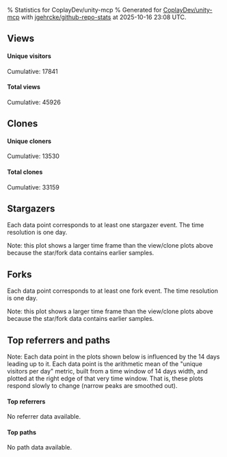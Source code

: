 % Statistics for CoplayDev/unity-mcp
% Generated for [CoplayDev/unity-mcp](https://github.com/CoplayDev/unity-mcp) with [jgehrcke/github-repo-stats](https://github.com/jgehrcke/github-repo-stats) at 2025-10-16 23:08 UTC.


## Views

#### Unique visitors
<div id="chart_views_unique" class="full-width-chart"></div>

Cumulative: 17841

#### Total views
<div id="chart_views_total" class="full-width-chart"></div>

Cumulative: 45926

<div class="pagebreak-for-print"> </div>

## Clones

#### Unique cloners
<div id="chart_clones_unique" class="full-width-chart"></div>

Cumulative: 13530

#### Total clones
<div id="chart_clones_total" class="full-width-chart"></div>

Cumulative: 33159



<div class="pagebreak-for-print"> </div>



## Stargazers

Each data point corresponds to at least one stargazer event.
The time resolution is one day.

<div id="chart_stargazers" class="full-width-chart"></div>


Note: this plot shows a larger time frame than the view/clone plots above because the star/fork data contains earlier samples.



## Forks

Each data point corresponds to at least one fork event.
The time resolution is one day.

<div id="chart_forks" class="full-width-chart"></div>


Note: this plot shows a larger time frame than the view/clone plots above because the star/fork data contains earlier samples.



<div class="pagebreak-for-print"> </div>



## Top referrers and paths


Note: Each data point in the plots shown below is influenced by the 14 days
leading up to it. Each data point is the arithmetic mean of the "unique
visitors per day" metric, built from a time window of 14 days width, and
plotted at the right edge of that very time window. That is, these plots
respond slowly to change (narrow peaks are smoothed out).



#### Top referrers

No referrer data available.



#### Top paths

No path data available.

<script type="text/javascript">
    vegaEmbed('#chart_views_unique', {"$schema": "https://vega.github.io/schema/vega-lite/v4.17.0.json", "config": {"arc": {"fill": "#1b1e23"}, "area": {"fill": "#1b1e23"}, "axisBottom": {"domainColor": "#a9b4c4", "gridColor": "#a9b4c4", "labelColor": "#1b1e23", "labelFont": "relative-mono-11-pitch-pro, Menlo, monospace", "tickColor": "#a9b4c4", "titleColor": "#1b1e23", "titleFont": "relative-mono-11-pitch-pro, Menlo, monospace"}, "axisLeft": {"domainColor": "#a9b4c4", "gridColor": "#a9b4c4", "labelColor": "#1b1e23", "labelFont": "relative-mono-11-pitch-pro, Menlo, monospace", "tickColor": "#a9b4c4", "titleColor": "#1b1e23", "titleFont": "relative-mono-11-pitch-pro, Menlo, monospace"}, "axisX": {"grid": false}, "axisY": {"grid": false, "labelBound": true}, "background": "#FFFFFF", "group": {"fill": "#FFFFFF"}, "header": {"fontWeight": 400, "labelFont": "relative-mono-11-pitch-pro, Menlo, monospace", "titleFont": "relative-mono-11-pitch-pro, Menlo, monospace"}, "legend": {"labelFont": "relative-mono-11-pitch-pro, Menlo, monospace", "symbolSize": 200, "symbolType": "circle", "titleFont": "relative-mono-11-pitch-pro, Menlo, monospace"}, "line": {"color": "#1b1e23", "stroke": "#1b1e23"}, "path": {"stroke": "#1b1e23"}, "point": {"color": "#1b1e23", "cursor": "pointer", "filled": true, "size": 20}, "range": {"category": ["#85a2f7", "#ea9755", "#7eb36a", "#f07071", "#bc85d9", "#e587b6", "#a9b4c4", "#d4c05e", "#64b9c4"]}, "style": {"bar": {"fill": "#1b1e23"}, "text": {"font": "relative-mono-11-pitch-pro, Menlo, monospace", "fontWeight": 400}}, "symbol": {"shape": "circle"}, "title": {"anchor": "start", "font": "relative-mono-11-pitch-pro, Menlo, monospace", "fontWeight": 400}, "trail": {"color": "#1b1e23", "stroke": "#1b1e23"}, "view": {"stroke": null}}, "data": {"name": "data-90aff66daab18a2bba7edab4f8360189"}, "datasets": {"data-90aff66daab18a2bba7edab4f8360189": [{"time": "2025-08-31T00:00:00+00:00", "views_total": 111, "views_unique": 51}, {"time": "2025-09-01T00:00:00+00:00", "views_total": 978, "views_unique": 398}, {"time": "2025-09-02T00:00:00+00:00", "views_total": 995, "views_unique": 398}, {"time": "2025-09-03T00:00:00+00:00", "views_total": 1326, "views_unique": 395}, {"time": "2025-09-04T00:00:00+00:00", "views_total": 1059, "views_unique": 377}, {"time": "2025-09-05T00:00:00+00:00", "views_total": 970, "views_unique": 388}, {"time": "2025-09-06T00:00:00+00:00", "views_total": 726, "views_unique": 280}, {"time": "2025-09-07T00:00:00+00:00", "views_total": 748, "views_unique": 268}, {"time": "2025-09-08T00:00:00+00:00", "views_total": 1099, "views_unique": 388}, {"time": "2025-09-09T00:00:00+00:00", "views_total": 1092, "views_unique": 367}, {"time": "2025-09-10T00:00:00+00:00", "views_total": 1028, "views_unique": 377}, {"time": "2025-09-11T00:00:00+00:00", "views_total": 961, "views_unique": 358}, {"time": "2025-09-12T00:00:00+00:00", "views_total": 888, "views_unique": 415}, {"time": "2025-09-13T00:00:00+00:00", "views_total": 679, "views_unique": 267}, {"time": "2025-09-14T00:00:00+00:00", "views_total": 693, "views_unique": 279}, {"time": "2025-09-15T00:00:00+00:00", "views_total": 904, "views_unique": 401}, {"time": "2025-09-16T00:00:00+00:00", "views_total": 1026, "views_unique": 410}, {"time": "2025-09-17T00:00:00+00:00", "views_total": 875, "views_unique": 351}, {"time": "2025-09-18T00:00:00+00:00", "views_total": 845, "views_unique": 386}, {"time": "2025-09-19T00:00:00+00:00", "views_total": 817, "views_unique": 374}, {"time": "2025-09-20T00:00:00+00:00", "views_total": 606, "views_unique": 255}, {"time": "2025-09-21T00:00:00+00:00", "views_total": 620, "views_unique": 238}, {"time": "2025-09-22T00:00:00+00:00", "views_total": 1118, "views_unique": 408}, {"time": "2025-09-23T00:00:00+00:00", "views_total": 1161, "views_unique": 460}, {"time": "2025-09-24T00:00:00+00:00", "views_total": 979, "views_unique": 392}, {"time": "2025-09-25T00:00:00+00:00", "views_total": 1099, "views_unique": 398}, {"time": "2025-09-26T00:00:00+00:00", "views_total": 1168, "views_unique": 400}, {"time": "2025-09-27T00:00:00+00:00", "views_total": 859, "views_unique": 318}, {"time": "2025-09-28T00:00:00+00:00", "views_total": 1090, "views_unique": 391}, {"time": "2025-09-29T00:00:00+00:00", "views_total": 1047, "views_unique": 422}, {"time": "2025-09-30T00:00:00+00:00", "views_total": 1280, "views_unique": 465}, {"time": "2025-10-01T00:00:00+00:00", "views_total": 1121, "views_unique": 392}, {"time": "2025-10-02T00:00:00+00:00", "views_total": 1107, "views_unique": 401}, {"time": "2025-10-03T00:00:00+00:00", "views_total": 1027, "views_unique": 416}, {"time": "2025-10-04T00:00:00+00:00", "views_total": 943, "views_unique": 352}, {"time": "2025-10-05T00:00:00+00:00", "views_total": 699, "views_unique": 319}, {"time": "2025-10-06T00:00:00+00:00", "views_total": 1019, "views_unique": 425}, {"time": "2025-10-07T00:00:00+00:00", "views_total": 913, "views_unique": 406}, {"time": "2025-10-08T00:00:00+00:00", "views_total": 905, "views_unique": 375}, {"time": "2025-10-09T00:00:00+00:00", "views_total": 1100, "views_unique": 481}, {"time": "2025-10-10T00:00:00+00:00", "views_total": 1181, "views_unique": 452}, {"time": "2025-10-11T00:00:00+00:00", "views_total": 950, "views_unique": 318}, {"time": "2025-10-12T00:00:00+00:00", "views_total": 863, "views_unique": 317}, {"time": "2025-10-13T00:00:00+00:00", "views_total": 1223, "views_unique": 486}, {"time": "2025-10-14T00:00:00+00:00", "views_total": 1336, "views_unique": 541}, {"time": "2025-10-15T00:00:00+00:00", "views_total": 1504, "views_unique": 579}, {"time": "2025-10-16T00:00:00+00:00", "views_total": 1188, "views_unique": 506}]}, "encoding": {"tooltip": [{"field": "views_unique", "format": ".1f", "title": "views (u)", "type": "quantitative"}, {"field": "time", "format": "%B %e, %Y", "title": "date", "type": "temporal"}], "x": {"axis": {"labelAngle": 25}, "field": "time", "scale": {"domain": ["2025-08-31", "2025-10-16"]}, "timeUnit": "yearmonthdate", "title": "date", "type": "temporal"}, "y": {"axis": {"values": [1, 10, 50, 100, 500, 1000, 5000, 10000]}, "field": "views_unique", "scale": {"domain": [0, 636.9000000000001], "type": "symlog", "zero": true}, "title": "unique views per day", "type": "quantitative"}}, "height": 200, "mark": {"point": true, "type": "line"}, "padding": 10, "width": "container"}, {"actions": false, "renderer": "svg"}).catch(console.error);
vegaEmbed('#chart_views_total', {"$schema": "https://vega.github.io/schema/vega-lite/v4.17.0.json", "config": {"arc": {"fill": "#1b1e23"}, "area": {"fill": "#1b1e23"}, "axisBottom": {"domainColor": "#a9b4c4", "gridColor": "#a9b4c4", "labelColor": "#1b1e23", "labelFont": "relative-mono-11-pitch-pro, Menlo, monospace", "tickColor": "#a9b4c4", "titleColor": "#1b1e23", "titleFont": "relative-mono-11-pitch-pro, Menlo, monospace"}, "axisLeft": {"domainColor": "#a9b4c4", "gridColor": "#a9b4c4", "labelColor": "#1b1e23", "labelFont": "relative-mono-11-pitch-pro, Menlo, monospace", "tickColor": "#a9b4c4", "titleColor": "#1b1e23", "titleFont": "relative-mono-11-pitch-pro, Menlo, monospace"}, "axisX": {"grid": false}, "axisY": {"grid": false, "labelBound": true}, "background": "#FFFFFF", "group": {"fill": "#FFFFFF"}, "header": {"fontWeight": 400, "labelFont": "relative-mono-11-pitch-pro, Menlo, monospace", "titleFont": "relative-mono-11-pitch-pro, Menlo, monospace"}, "legend": {"labelFont": "relative-mono-11-pitch-pro, Menlo, monospace", "symbolSize": 200, "symbolType": "circle", "titleFont": "relative-mono-11-pitch-pro, Menlo, monospace"}, "line": {"color": "#1b1e23", "stroke": "#1b1e23"}, "path": {"stroke": "#1b1e23"}, "point": {"color": "#1b1e23", "cursor": "pointer", "filled": true, "size": 20}, "range": {"category": ["#85a2f7", "#ea9755", "#7eb36a", "#f07071", "#bc85d9", "#e587b6", "#a9b4c4", "#d4c05e", "#64b9c4"]}, "style": {"bar": {"fill": "#1b1e23"}, "text": {"font": "relative-mono-11-pitch-pro, Menlo, monospace", "fontWeight": 400}}, "symbol": {"shape": "circle"}, "title": {"anchor": "start", "font": "relative-mono-11-pitch-pro, Menlo, monospace", "fontWeight": 400}, "trail": {"color": "#1b1e23", "stroke": "#1b1e23"}, "view": {"stroke": null}}, "data": {"name": "data-90aff66daab18a2bba7edab4f8360189"}, "datasets": {"data-90aff66daab18a2bba7edab4f8360189": [{"time": "2025-08-31T00:00:00+00:00", "views_total": 111, "views_unique": 51}, {"time": "2025-09-01T00:00:00+00:00", "views_total": 978, "views_unique": 398}, {"time": "2025-09-02T00:00:00+00:00", "views_total": 995, "views_unique": 398}, {"time": "2025-09-03T00:00:00+00:00", "views_total": 1326, "views_unique": 395}, {"time": "2025-09-04T00:00:00+00:00", "views_total": 1059, "views_unique": 377}, {"time": "2025-09-05T00:00:00+00:00", "views_total": 970, "views_unique": 388}, {"time": "2025-09-06T00:00:00+00:00", "views_total": 726, "views_unique": 280}, {"time": "2025-09-07T00:00:00+00:00", "views_total": 748, "views_unique": 268}, {"time": "2025-09-08T00:00:00+00:00", "views_total": 1099, "views_unique": 388}, {"time": "2025-09-09T00:00:00+00:00", "views_total": 1092, "views_unique": 367}, {"time": "2025-09-10T00:00:00+00:00", "views_total": 1028, "views_unique": 377}, {"time": "2025-09-11T00:00:00+00:00", "views_total": 961, "views_unique": 358}, {"time": "2025-09-12T00:00:00+00:00", "views_total": 888, "views_unique": 415}, {"time": "2025-09-13T00:00:00+00:00", "views_total": 679, "views_unique": 267}, {"time": "2025-09-14T00:00:00+00:00", "views_total": 693, "views_unique": 279}, {"time": "2025-09-15T00:00:00+00:00", "views_total": 904, "views_unique": 401}, {"time": "2025-09-16T00:00:00+00:00", "views_total": 1026, "views_unique": 410}, {"time": "2025-09-17T00:00:00+00:00", "views_total": 875, "views_unique": 351}, {"time": "2025-09-18T00:00:00+00:00", "views_total": 845, "views_unique": 386}, {"time": "2025-09-19T00:00:00+00:00", "views_total": 817, "views_unique": 374}, {"time": "2025-09-20T00:00:00+00:00", "views_total": 606, "views_unique": 255}, {"time": "2025-09-21T00:00:00+00:00", "views_total": 620, "views_unique": 238}, {"time": "2025-09-22T00:00:00+00:00", "views_total": 1118, "views_unique": 408}, {"time": "2025-09-23T00:00:00+00:00", "views_total": 1161, "views_unique": 460}, {"time": "2025-09-24T00:00:00+00:00", "views_total": 979, "views_unique": 392}, {"time": "2025-09-25T00:00:00+00:00", "views_total": 1099, "views_unique": 398}, {"time": "2025-09-26T00:00:00+00:00", "views_total": 1168, "views_unique": 400}, {"time": "2025-09-27T00:00:00+00:00", "views_total": 859, "views_unique": 318}, {"time": "2025-09-28T00:00:00+00:00", "views_total": 1090, "views_unique": 391}, {"time": "2025-09-29T00:00:00+00:00", "views_total": 1047, "views_unique": 422}, {"time": "2025-09-30T00:00:00+00:00", "views_total": 1280, "views_unique": 465}, {"time": "2025-10-01T00:00:00+00:00", "views_total": 1121, "views_unique": 392}, {"time": "2025-10-02T00:00:00+00:00", "views_total": 1107, "views_unique": 401}, {"time": "2025-10-03T00:00:00+00:00", "views_total": 1027, "views_unique": 416}, {"time": "2025-10-04T00:00:00+00:00", "views_total": 943, "views_unique": 352}, {"time": "2025-10-05T00:00:00+00:00", "views_total": 699, "views_unique": 319}, {"time": "2025-10-06T00:00:00+00:00", "views_total": 1019, "views_unique": 425}, {"time": "2025-10-07T00:00:00+00:00", "views_total": 913, "views_unique": 406}, {"time": "2025-10-08T00:00:00+00:00", "views_total": 905, "views_unique": 375}, {"time": "2025-10-09T00:00:00+00:00", "views_total": 1100, "views_unique": 481}, {"time": "2025-10-10T00:00:00+00:00", "views_total": 1181, "views_unique": 452}, {"time": "2025-10-11T00:00:00+00:00", "views_total": 950, "views_unique": 318}, {"time": "2025-10-12T00:00:00+00:00", "views_total": 863, "views_unique": 317}, {"time": "2025-10-13T00:00:00+00:00", "views_total": 1223, "views_unique": 486}, {"time": "2025-10-14T00:00:00+00:00", "views_total": 1336, "views_unique": 541}, {"time": "2025-10-15T00:00:00+00:00", "views_total": 1504, "views_unique": 579}, {"time": "2025-10-16T00:00:00+00:00", "views_total": 1188, "views_unique": 506}]}, "encoding": {"tooltip": [{"field": "views_total", "format": ".1f", "title": "views (t)", "type": "quantitative"}, {"field": "time", "format": "%B %e, %Y", "title": "date", "type": "temporal"}], "x": {"axis": {"labelAngle": 25}, "field": "time", "scale": {"domain": ["2025-08-31", "2025-10-16"]}, "timeUnit": "yearmonthdate", "title": "date", "type": "temporal"}, "y": {"axis": {"values": [1, 10, 50, 100, 500, 1000, 5000, 10000]}, "field": "views_total", "scale": {"domain": [0, 1654.4], "type": "symlog", "zero": true}, "title": "total views per day", "type": "quantitative"}}, "height": 200, "mark": {"point": true, "type": "line"}, "padding": 10, "width": "container"}, {"actions": false, "renderer": "svg"}).catch(console.error);
vegaEmbed('#chart_clones_unique', {"$schema": "https://vega.github.io/schema/vega-lite/v4.17.0.json", "config": {"arc": {"fill": "#1b1e23"}, "area": {"fill": "#1b1e23"}, "axisBottom": {"domainColor": "#a9b4c4", "gridColor": "#a9b4c4", "labelColor": "#1b1e23", "labelFont": "relative-mono-11-pitch-pro, Menlo, monospace", "tickColor": "#a9b4c4", "titleColor": "#1b1e23", "titleFont": "relative-mono-11-pitch-pro, Menlo, monospace"}, "axisLeft": {"domainColor": "#a9b4c4", "gridColor": "#a9b4c4", "labelColor": "#1b1e23", "labelFont": "relative-mono-11-pitch-pro, Menlo, monospace", "tickColor": "#a9b4c4", "titleColor": "#1b1e23", "titleFont": "relative-mono-11-pitch-pro, Menlo, monospace"}, "axisX": {"grid": false}, "axisY": {"grid": false, "labelBound": true}, "background": "#FFFFFF", "group": {"fill": "#FFFFFF"}, "header": {"fontWeight": 400, "labelFont": "relative-mono-11-pitch-pro, Menlo, monospace", "titleFont": "relative-mono-11-pitch-pro, Menlo, monospace"}, "legend": {"labelFont": "relative-mono-11-pitch-pro, Menlo, monospace", "symbolSize": 200, "symbolType": "circle", "titleFont": "relative-mono-11-pitch-pro, Menlo, monospace"}, "line": {"color": "#1b1e23", "stroke": "#1b1e23"}, "path": {"stroke": "#1b1e23"}, "point": {"color": "#1b1e23", "cursor": "pointer", "filled": true, "size": 20}, "range": {"category": ["#85a2f7", "#ea9755", "#7eb36a", "#f07071", "#bc85d9", "#e587b6", "#a9b4c4", "#d4c05e", "#64b9c4"]}, "style": {"bar": {"fill": "#1b1e23"}, "text": {"font": "relative-mono-11-pitch-pro, Menlo, monospace", "fontWeight": 400}}, "symbol": {"shape": "circle"}, "title": {"anchor": "start", "font": "relative-mono-11-pitch-pro, Menlo, monospace", "fontWeight": 400}, "trail": {"color": "#1b1e23", "stroke": "#1b1e23"}, "view": {"stroke": null}}, "data": {"name": "data-c9df60659af2028b0f7bec3223bda2f1"}, "datasets": {"data-c9df60659af2028b0f7bec3223bda2f1": [{"clones_total": 80, "clones_unique": 38, "time": "2025-08-31T00:00:00+00:00"}, {"clones_total": 706, "clones_unique": 287, "time": "2025-09-01T00:00:00+00:00"}, {"clones_total": 861, "clones_unique": 317, "time": "2025-09-02T00:00:00+00:00"}, {"clones_total": 794, "clones_unique": 320, "time": "2025-09-03T00:00:00+00:00"}, {"clones_total": 759, "clones_unique": 290, "time": "2025-09-04T00:00:00+00:00"}, {"clones_total": 770, "clones_unique": 304, "time": "2025-09-05T00:00:00+00:00"}, {"clones_total": 396, "clones_unique": 198, "time": "2025-09-06T00:00:00+00:00"}, {"clones_total": 425, "clones_unique": 203, "time": "2025-09-07T00:00:00+00:00"}, {"clones_total": 765, "clones_unique": 306, "time": "2025-09-08T00:00:00+00:00"}, {"clones_total": 906, "clones_unique": 292, "time": "2025-09-09T00:00:00+00:00"}, {"clones_total": 810, "clones_unique": 303, "time": "2025-09-10T00:00:00+00:00"}, {"clones_total": 669, "clones_unique": 323, "time": "2025-09-11T00:00:00+00:00"}, {"clones_total": 735, "clones_unique": 323, "time": "2025-09-12T00:00:00+00:00"}, {"clones_total": 363, "clones_unique": 162, "time": "2025-09-13T00:00:00+00:00"}, {"clones_total": 451, "clones_unique": 238, "time": "2025-09-14T00:00:00+00:00"}, {"clones_total": 576, "clones_unique": 287, "time": "2025-09-15T00:00:00+00:00"}, {"clones_total": 700, "clones_unique": 306, "time": "2025-09-16T00:00:00+00:00"}, {"clones_total": 708, "clones_unique": 284, "time": "2025-09-17T00:00:00+00:00"}, {"clones_total": 626, "clones_unique": 271, "time": "2025-09-18T00:00:00+00:00"}, {"clones_total": 601, "clones_unique": 250, "time": "2025-09-19T00:00:00+00:00"}, {"clones_total": 379, "clones_unique": 182, "time": "2025-09-20T00:00:00+00:00"}, {"clones_total": 518, "clones_unique": 189, "time": "2025-09-21T00:00:00+00:00"}, {"clones_total": 706, "clones_unique": 325, "time": "2025-09-22T00:00:00+00:00"}, {"clones_total": 812, "clones_unique": 336, "time": "2025-09-23T00:00:00+00:00"}, {"clones_total": 719, "clones_unique": 316, "time": "2025-09-24T00:00:00+00:00"}, {"clones_total": 718, "clones_unique": 260, "time": "2025-09-25T00:00:00+00:00"}, {"clones_total": 844, "clones_unique": 284, "time": "2025-09-26T00:00:00+00:00"}, {"clones_total": 738, "clones_unique": 247, "time": "2025-09-27T00:00:00+00:00"}, {"clones_total": 502, "clones_unique": 250, "time": "2025-09-28T00:00:00+00:00"}, {"clones_total": 697, "clones_unique": 306, "time": "2025-09-29T00:00:00+00:00"}, {"clones_total": 910, "clones_unique": 367, "time": "2025-09-30T00:00:00+00:00"}, {"clones_total": 669, "clones_unique": 305, "time": "2025-10-01T00:00:00+00:00"}, {"clones_total": 733, "clones_unique": 278, "time": "2025-10-02T00:00:00+00:00"}, {"clones_total": 968, "clones_unique": 290, "time": "2025-10-03T00:00:00+00:00"}, {"clones_total": 628, "clones_unique": 264, "time": "2025-10-04T00:00:00+00:00"}, {"clones_total": 470, "clones_unique": 245, "time": "2025-10-05T00:00:00+00:00"}, {"clones_total": 847, "clones_unique": 337, "time": "2025-10-06T00:00:00+00:00"}, {"clones_total": 830, "clones_unique": 329, "time": "2025-10-07T00:00:00+00:00"}, {"clones_total": 871, "clones_unique": 340, "time": "2025-10-08T00:00:00+00:00"}, {"clones_total": 876, "clones_unique": 331, "time": "2025-10-09T00:00:00+00:00"}, {"clones_total": 936, "clones_unique": 327, "time": "2025-10-10T00:00:00+00:00"}, {"clones_total": 746, "clones_unique": 274, "time": "2025-10-11T00:00:00+00:00"}, {"clones_total": 615, "clones_unique": 281, "time": "2025-10-12T00:00:00+00:00"}, {"clones_total": 1019, "clones_unique": 401, "time": "2025-10-13T00:00:00+00:00"}, {"clones_total": 897, "clones_unique": 403, "time": "2025-10-14T00:00:00+00:00"}, {"clones_total": 919, "clones_unique": 376, "time": "2025-10-15T00:00:00+00:00"}, {"clones_total": 891, "clones_unique": 385, "time": "2025-10-16T00:00:00+00:00"}]}, "encoding": {"tooltip": [{"field": "clones_unique", "format": ".1f", "title": "clones (u)", "type": "quantitative"}, {"field": "time", "format": "%B %e, %Y", "title": "date", "type": "temporal"}], "x": {"axis": {"labelAngle": 25}, "field": "time", "scale": {"domain": ["2025-08-31", "2025-10-16"]}, "timeUnit": "yearmonthdate", "title": "date", "type": "temporal"}, "y": {"axis": {"values": [1, 10, 50, 100, 500, 1000, 5000, 10000]}, "field": "clones_unique", "scale": {"domain": [0, 443.3], "type": "symlog", "zero": true}, "title": "unique clones per day", "type": "quantitative"}}, "height": 200, "mark": {"point": true, "type": "line"}, "padding": 10, "width": "container"}, {"actions": false, "renderer": "svg"}).catch(console.error);
vegaEmbed('#chart_clones_total', {"$schema": "https://vega.github.io/schema/vega-lite/v4.17.0.json", "config": {"arc": {"fill": "#1b1e23"}, "area": {"fill": "#1b1e23"}, "axisBottom": {"domainColor": "#a9b4c4", "gridColor": "#a9b4c4", "labelColor": "#1b1e23", "labelFont": "relative-mono-11-pitch-pro, Menlo, monospace", "tickColor": "#a9b4c4", "titleColor": "#1b1e23", "titleFont": "relative-mono-11-pitch-pro, Menlo, monospace"}, "axisLeft": {"domainColor": "#a9b4c4", "gridColor": "#a9b4c4", "labelColor": "#1b1e23", "labelFont": "relative-mono-11-pitch-pro, Menlo, monospace", "tickColor": "#a9b4c4", "titleColor": "#1b1e23", "titleFont": "relative-mono-11-pitch-pro, Menlo, monospace"}, "axisX": {"grid": false}, "axisY": {"grid": false, "labelBound": true}, "background": "#FFFFFF", "group": {"fill": "#FFFFFF"}, "header": {"fontWeight": 400, "labelFont": "relative-mono-11-pitch-pro, Menlo, monospace", "titleFont": "relative-mono-11-pitch-pro, Menlo, monospace"}, "legend": {"labelFont": "relative-mono-11-pitch-pro, Menlo, monospace", "symbolSize": 200, "symbolType": "circle", "titleFont": "relative-mono-11-pitch-pro, Menlo, monospace"}, "line": {"color": "#1b1e23", "stroke": "#1b1e23"}, "path": {"stroke": "#1b1e23"}, "point": {"color": "#1b1e23", "cursor": "pointer", "filled": true, "size": 20}, "range": {"category": ["#85a2f7", "#ea9755", "#7eb36a", "#f07071", "#bc85d9", "#e587b6", "#a9b4c4", "#d4c05e", "#64b9c4"]}, "style": {"bar": {"fill": "#1b1e23"}, "text": {"font": "relative-mono-11-pitch-pro, Menlo, monospace", "fontWeight": 400}}, "symbol": {"shape": "circle"}, "title": {"anchor": "start", "font": "relative-mono-11-pitch-pro, Menlo, monospace", "fontWeight": 400}, "trail": {"color": "#1b1e23", "stroke": "#1b1e23"}, "view": {"stroke": null}}, "data": {"name": "data-c9df60659af2028b0f7bec3223bda2f1"}, "datasets": {"data-c9df60659af2028b0f7bec3223bda2f1": [{"clones_total": 80, "clones_unique": 38, "time": "2025-08-31T00:00:00+00:00"}, {"clones_total": 706, "clones_unique": 287, "time": "2025-09-01T00:00:00+00:00"}, {"clones_total": 861, "clones_unique": 317, "time": "2025-09-02T00:00:00+00:00"}, {"clones_total": 794, "clones_unique": 320, "time": "2025-09-03T00:00:00+00:00"}, {"clones_total": 759, "clones_unique": 290, "time": "2025-09-04T00:00:00+00:00"}, {"clones_total": 770, "clones_unique": 304, "time": "2025-09-05T00:00:00+00:00"}, {"clones_total": 396, "clones_unique": 198, "time": "2025-09-06T00:00:00+00:00"}, {"clones_total": 425, "clones_unique": 203, "time": "2025-09-07T00:00:00+00:00"}, {"clones_total": 765, "clones_unique": 306, "time": "2025-09-08T00:00:00+00:00"}, {"clones_total": 906, "clones_unique": 292, "time": "2025-09-09T00:00:00+00:00"}, {"clones_total": 810, "clones_unique": 303, "time": "2025-09-10T00:00:00+00:00"}, {"clones_total": 669, "clones_unique": 323, "time": "2025-09-11T00:00:00+00:00"}, {"clones_total": 735, "clones_unique": 323, "time": "2025-09-12T00:00:00+00:00"}, {"clones_total": 363, "clones_unique": 162, "time": "2025-09-13T00:00:00+00:00"}, {"clones_total": 451, "clones_unique": 238, "time": "2025-09-14T00:00:00+00:00"}, {"clones_total": 576, "clones_unique": 287, "time": "2025-09-15T00:00:00+00:00"}, {"clones_total": 700, "clones_unique": 306, "time": "2025-09-16T00:00:00+00:00"}, {"clones_total": 708, "clones_unique": 284, "time": "2025-09-17T00:00:00+00:00"}, {"clones_total": 626, "clones_unique": 271, "time": "2025-09-18T00:00:00+00:00"}, {"clones_total": 601, "clones_unique": 250, "time": "2025-09-19T00:00:00+00:00"}, {"clones_total": 379, "clones_unique": 182, "time": "2025-09-20T00:00:00+00:00"}, {"clones_total": 518, "clones_unique": 189, "time": "2025-09-21T00:00:00+00:00"}, {"clones_total": 706, "clones_unique": 325, "time": "2025-09-22T00:00:00+00:00"}, {"clones_total": 812, "clones_unique": 336, "time": "2025-09-23T00:00:00+00:00"}, {"clones_total": 719, "clones_unique": 316, "time": "2025-09-24T00:00:00+00:00"}, {"clones_total": 718, "clones_unique": 260, "time": "2025-09-25T00:00:00+00:00"}, {"clones_total": 844, "clones_unique": 284, "time": "2025-09-26T00:00:00+00:00"}, {"clones_total": 738, "clones_unique": 247, "time": "2025-09-27T00:00:00+00:00"}, {"clones_total": 502, "clones_unique": 250, "time": "2025-09-28T00:00:00+00:00"}, {"clones_total": 697, "clones_unique": 306, "time": "2025-09-29T00:00:00+00:00"}, {"clones_total": 910, "clones_unique": 367, "time": "2025-09-30T00:00:00+00:00"}, {"clones_total": 669, "clones_unique": 305, "time": "2025-10-01T00:00:00+00:00"}, {"clones_total": 733, "clones_unique": 278, "time": "2025-10-02T00:00:00+00:00"}, {"clones_total": 968, "clones_unique": 290, "time": "2025-10-03T00:00:00+00:00"}, {"clones_total": 628, "clones_unique": 264, "time": "2025-10-04T00:00:00+00:00"}, {"clones_total": 470, "clones_unique": 245, "time": "2025-10-05T00:00:00+00:00"}, {"clones_total": 847, "clones_unique": 337, "time": "2025-10-06T00:00:00+00:00"}, {"clones_total": 830, "clones_unique": 329, "time": "2025-10-07T00:00:00+00:00"}, {"clones_total": 871, "clones_unique": 340, "time": "2025-10-08T00:00:00+00:00"}, {"clones_total": 876, "clones_unique": 331, "time": "2025-10-09T00:00:00+00:00"}, {"clones_total": 936, "clones_unique": 327, "time": "2025-10-10T00:00:00+00:00"}, {"clones_total": 746, "clones_unique": 274, "time": "2025-10-11T00:00:00+00:00"}, {"clones_total": 615, "clones_unique": 281, "time": "2025-10-12T00:00:00+00:00"}, {"clones_total": 1019, "clones_unique": 401, "time": "2025-10-13T00:00:00+00:00"}, {"clones_total": 897, "clones_unique": 403, "time": "2025-10-14T00:00:00+00:00"}, {"clones_total": 919, "clones_unique": 376, "time": "2025-10-15T00:00:00+00:00"}, {"clones_total": 891, "clones_unique": 385, "time": "2025-10-16T00:00:00+00:00"}]}, "encoding": {"tooltip": [{"field": "clones_total", "format": ".1f", "title": "clones (t)", "type": "quantitative"}, {"field": "time", "format": "%B %e, %Y", "title": "date", "type": "temporal"}], "x": {"axis": {"labelAngle": 25}, "field": "time", "scale": {"domain": ["2025-08-31", "2025-10-16"]}, "timeUnit": "yearmonthdate", "title": "date", "type": "temporal"}, "y": {"axis": {"values": [1, 10, 50, 100, 500, 1000, 5000, 10000]}, "field": "clones_total", "scale": {"domain": [0, 1120.9], "type": "symlog", "zero": true}, "title": "total clones per day", "type": "quantitative"}}, "height": 200, "mark": {"point": true, "type": "line"}, "padding": 10, "width": "container"}, {"actions": false, "renderer": "svg"}).catch(console.error);
vegaEmbed('#chart_stargazers', {"$schema": "https://vega.github.io/schema/vega-lite/v4.17.0.json", "config": {"arc": {"fill": "#1b1e23"}, "area": {"fill": "#1b1e23"}, "axisBottom": {"domainColor": "#a9b4c4", "gridColor": "#a9b4c4", "labelColor": "#1b1e23", "labelFont": "relative-mono-11-pitch-pro, Menlo, monospace", "tickColor": "#a9b4c4", "titleColor": "#1b1e23", "titleFont": "relative-mono-11-pitch-pro, Menlo, monospace"}, "axisLeft": {"domainColor": "#a9b4c4", "gridColor": "#a9b4c4", "labelColor": "#1b1e23", "labelFont": "relative-mono-11-pitch-pro, Menlo, monospace", "tickColor": "#a9b4c4", "titleColor": "#1b1e23", "titleFont": "relative-mono-11-pitch-pro, Menlo, monospace"}, "axisX": {"grid": false}, "axisY": {"grid": false}, "background": "#FFFFFF", "group": {"fill": "#FFFFFF"}, "header": {"fontWeight": 400, "labelFont": "relative-mono-11-pitch-pro, Menlo, monospace", "titleFont": "relative-mono-11-pitch-pro, Menlo, monospace"}, "legend": {"labelFont": "relative-mono-11-pitch-pro, Menlo, monospace", "symbolSize": 200, "symbolType": "circle", "titleFont": "relative-mono-11-pitch-pro, Menlo, monospace"}, "line": {"color": "#1b1e23", "stroke": "#1b1e23"}, "path": {"stroke": "#1b1e23"}, "point": {"color": "#1b1e23", "cursor": "pointer", "filled": true, "size": 50}, "range": {"category": ["#85a2f7", "#ea9755", "#7eb36a", "#f07071", "#bc85d9", "#e587b6", "#a9b4c4", "#d4c05e", "#64b9c4"]}, "style": {"bar": {"fill": "#1b1e23"}, "text": {"font": "relative-mono-11-pitch-pro, Menlo, monospace", "fontWeight": 400}}, "symbol": {"shape": "circle"}, "title": {"anchor": "start", "font": "relative-mono-11-pitch-pro, Menlo, monospace", "fontWeight": 400}, "trail": {"color": "#1b1e23", "stroke": "#1b1e23"}, "view": {"stroke": null}}, "data": {"name": "data-cacea5227250ab247f18d98051373979"}, "datasets": {"data-cacea5227250ab247f18d98051373979": [{"stars_cumulative": 451, "time": "2025-03-18T00:00:00+00:00"}, {"stars_cumulative": 719, "time": "2025-03-20T02:00:00+00:00"}, {"stars_cumulative": 834, "time": "2025-03-22T04:00:00+00:00"}, {"stars_cumulative": 958, "time": "2025-03-24T06:00:00+00:00"}, {"stars_cumulative": 1052, "time": "2025-03-26T08:00:00+00:00"}, {"stars_cumulative": 1100, "time": "2025-03-28T10:00:00+00:00"}, {"stars_cumulative": 1165, "time": "2025-03-30T12:00:00+00:00"}, {"stars_cumulative": 1232, "time": "2025-04-01T14:00:00+00:00"}, {"stars_cumulative": 1283, "time": "2025-04-03T16:00:00+00:00"}, {"stars_cumulative": 1345, "time": "2025-04-05T18:00:00+00:00"}, {"stars_cumulative": 1409, "time": "2025-04-07T20:00:00+00:00"}, {"stars_cumulative": 1468, "time": "2025-04-09T22:00:00+00:00"}, {"stars_cumulative": 1507, "time": "2025-04-12T00:00:00+00:00"}, {"stars_cumulative": 1549, "time": "2025-04-14T02:00:00+00:00"}, {"stars_cumulative": 1598, "time": "2025-04-16T04:00:00+00:00"}, {"stars_cumulative": 1642, "time": "2025-04-18T06:00:00+00:00"}, {"stars_cumulative": 1687, "time": "2025-04-20T08:00:00+00:00"}, {"stars_cumulative": 1729, "time": "2025-04-22T10:00:00+00:00"}, {"stars_cumulative": 1770, "time": "2025-04-24T12:00:00+00:00"}, {"stars_cumulative": 1795, "time": "2025-04-26T14:00:00+00:00"}, {"stars_cumulative": 1817, "time": "2025-04-28T16:00:00+00:00"}, {"stars_cumulative": 1832, "time": "2025-04-30T18:00:00+00:00"}, {"stars_cumulative": 1846, "time": "2025-05-02T20:00:00+00:00"}, {"stars_cumulative": 1870, "time": "2025-05-04T22:00:00+00:00"}, {"stars_cumulative": 1897, "time": "2025-05-07T00:00:00+00:00"}, {"stars_cumulative": 1908, "time": "2025-05-09T02:00:00+00:00"}, {"stars_cumulative": 1927, "time": "2025-05-11T04:00:00+00:00"}, {"stars_cumulative": 1947, "time": "2025-05-13T06:00:00+00:00"}, {"stars_cumulative": 1962, "time": "2025-05-15T08:00:00+00:00"}, {"stars_cumulative": 1977, "time": "2025-05-17T10:00:00+00:00"}, {"stars_cumulative": 1987, "time": "2025-05-19T12:00:00+00:00"}, {"stars_cumulative": 2008, "time": "2025-05-21T14:00:00+00:00"}, {"stars_cumulative": 2019, "time": "2025-05-23T16:00:00+00:00"}, {"stars_cumulative": 2038, "time": "2025-05-25T18:00:00+00:00"}, {"stars_cumulative": 2053, "time": "2025-05-27T20:00:00+00:00"}, {"stars_cumulative": 2070, "time": "2025-05-29T22:00:00+00:00"}, {"stars_cumulative": 2091, "time": "2025-06-01T00:00:00+00:00"}, {"stars_cumulative": 2111, "time": "2025-06-03T02:00:00+00:00"}, {"stars_cumulative": 2121, "time": "2025-06-05T04:00:00+00:00"}, {"stars_cumulative": 2146, "time": "2025-06-07T06:00:00+00:00"}, {"stars_cumulative": 2162, "time": "2025-06-09T08:00:00+00:00"}, {"stars_cumulative": 2184, "time": "2025-06-11T10:00:00+00:00"}, {"stars_cumulative": 2194, "time": "2025-06-13T12:00:00+00:00"}, {"stars_cumulative": 2218, "time": "2025-06-15T14:00:00+00:00"}, {"stars_cumulative": 2237, "time": "2025-06-17T16:00:00+00:00"}, {"stars_cumulative": 2253, "time": "2025-06-19T18:00:00+00:00"}, {"stars_cumulative": 2269, "time": "2025-06-21T20:00:00+00:00"}, {"stars_cumulative": 2285, "time": "2025-06-23T22:00:00+00:00"}, {"stars_cumulative": 2301, "time": "2025-06-26T00:00:00+00:00"}, {"stars_cumulative": 2316, "time": "2025-06-28T02:00:00+00:00"}, {"stars_cumulative": 2334, "time": "2025-06-30T04:00:00+00:00"}, {"stars_cumulative": 2351, "time": "2025-07-02T06:00:00+00:00"}, {"stars_cumulative": 2369, "time": "2025-07-04T08:00:00+00:00"}, {"stars_cumulative": 2386, "time": "2025-07-06T10:00:00+00:00"}, {"stars_cumulative": 2412, "time": "2025-07-08T12:00:00+00:00"}, {"stars_cumulative": 2428, "time": "2025-07-10T14:00:00+00:00"}, {"stars_cumulative": 2453, "time": "2025-07-12T16:00:00+00:00"}, {"stars_cumulative": 2477, "time": "2025-07-14T18:00:00+00:00"}, {"stars_cumulative": 2499, "time": "2025-07-16T20:00:00+00:00"}, {"stars_cumulative": 2519, "time": "2025-07-18T22:00:00+00:00"}, {"stars_cumulative": 2534, "time": "2025-07-21T00:00:00+00:00"}, {"stars_cumulative": 2552, "time": "2025-07-23T02:00:00+00:00"}, {"stars_cumulative": 2574, "time": "2025-07-25T04:00:00+00:00"}, {"stars_cumulative": 2595, "time": "2025-07-27T06:00:00+00:00"}, {"stars_cumulative": 2627, "time": "2025-07-29T08:00:00+00:00"}, {"stars_cumulative": 2651, "time": "2025-07-31T10:00:00+00:00"}, {"stars_cumulative": 2676, "time": "2025-08-02T12:00:00+00:00"}, {"stars_cumulative": 2700, "time": "2025-08-04T14:00:00+00:00"}, {"stars_cumulative": 2718, "time": "2025-08-06T16:00:00+00:00"}, {"stars_cumulative": 2737, "time": "2025-08-08T18:00:00+00:00"}, {"stars_cumulative": 2763, "time": "2025-08-10T20:00:00+00:00"}, {"stars_cumulative": 2798, "time": "2025-08-12T22:00:00+00:00"}, {"stars_cumulative": 2837, "time": "2025-08-15T00:00:00+00:00"}, {"stars_cumulative": 2875, "time": "2025-08-17T02:00:00+00:00"}, {"stars_cumulative": 2907, "time": "2025-08-19T04:00:00+00:00"}, {"stars_cumulative": 2927, "time": "2025-08-21T06:00:00+00:00"}, {"stars_cumulative": 2946, "time": "2025-08-23T08:00:00+00:00"}, {"stars_cumulative": 2974, "time": "2025-08-25T10:00:00+00:00"}, {"stars_cumulative": 2991, "time": "2025-08-27T12:00:00+00:00"}, {"stars_cumulative": 3012, "time": "2025-08-29T14:00:00+00:00"}, {"stars_cumulative": 3034, "time": "2025-08-31T16:00:00+00:00"}, {"stars_cumulative": 3055, "time": "2025-09-02T18:00:00+00:00"}, {"stars_cumulative": 3072, "time": "2025-09-04T20:00:00+00:00"}, {"stars_cumulative": 3096, "time": "2025-09-06T22:00:00+00:00"}, {"stars_cumulative": 3113, "time": "2025-09-09T00:00:00+00:00"}, {"stars_cumulative": 3127, "time": "2025-09-11T02:00:00+00:00"}, {"stars_cumulative": 3141, "time": "2025-09-13T04:00:00+00:00"}, {"stars_cumulative": 3162, "time": "2025-09-15T06:00:00+00:00"}, {"stars_cumulative": 3187, "time": "2025-09-17T08:00:00+00:00"}, {"stars_cumulative": 3196, "time": "2025-09-19T10:00:00+00:00"}, {"stars_cumulative": 3223, "time": "2025-09-21T12:00:00+00:00"}, {"stars_cumulative": 3253, "time": "2025-09-23T14:00:00+00:00"}, {"stars_cumulative": 3278, "time": "2025-09-25T16:00:00+00:00"}, {"stars_cumulative": 3304, "time": "2025-09-27T18:00:00+00:00"}, {"stars_cumulative": 3331, "time": "2025-09-29T20:00:00+00:00"}, {"stars_cumulative": 3351, "time": "2025-10-01T22:00:00+00:00"}, {"stars_cumulative": 3369, "time": "2025-10-04T00:00:00+00:00"}, {"stars_cumulative": 3397, "time": "2025-10-06T02:00:00+00:00"}, {"stars_cumulative": 3418, "time": "2025-10-08T04:00:00+00:00"}, {"stars_cumulative": 3438, "time": "2025-10-10T06:00:00+00:00"}, {"stars_cumulative": 3459, "time": "2025-10-12T08:00:00+00:00"}, {"stars_cumulative": 3497, "time": "2025-10-14T10:00:00+00:00"}, {"stars_cumulative": 3506, "time": "2025-10-16T12:00:00+00:00"}]}, "encoding": {"tooltip": [{"field": "stars_cumulative", "format": "d", "title": "stars", "type": "quantitative"}, {"field": "time", "format": "%B %e, %Y", "title": "date", "type": "temporal"}], "x": {"axis": {"labelAngle": 25}, "field": "time", "scale": {"domain": ["2025-03-18", "2025-10-16"]}, "timeUnit": "yearmonthdate", "title": "date", "type": "temporal"}, "y": {"field": "stars_cumulative", "scale": {"domain": [0, 3856.6000000000004], "zero": true}, "title": "stargazer count (cumulative)", "type": "quantitative"}}, "height": 300, "mark": {"point": true, "type": "line"}, "padding": 10, "width": "container"}, {"actions": false, "renderer": "svg"}).catch(console.error);
vegaEmbed('#chart_forks', {"$schema": "https://vega.github.io/schema/vega-lite/v4.17.0.json", "config": {"arc": {"fill": "#1b1e23"}, "area": {"fill": "#1b1e23"}, "axisBottom": {"domainColor": "#a9b4c4", "gridColor": "#a9b4c4", "labelColor": "#1b1e23", "labelFont": "relative-mono-11-pitch-pro, Menlo, monospace", "tickColor": "#a9b4c4", "titleColor": "#1b1e23", "titleFont": "relative-mono-11-pitch-pro, Menlo, monospace"}, "axisLeft": {"domainColor": "#a9b4c4", "gridColor": "#a9b4c4", "labelColor": "#1b1e23", "labelFont": "relative-mono-11-pitch-pro, Menlo, monospace", "tickColor": "#a9b4c4", "titleColor": "#1b1e23", "titleFont": "relative-mono-11-pitch-pro, Menlo, monospace"}, "axisX": {"grid": false}, "axisY": {"grid": false}, "background": "#FFFFFF", "group": {"fill": "#FFFFFF"}, "header": {"fontWeight": 400, "labelFont": "relative-mono-11-pitch-pro, Menlo, monospace", "titleFont": "relative-mono-11-pitch-pro, Menlo, monospace"}, "legend": {"labelFont": "relative-mono-11-pitch-pro, Menlo, monospace", "symbolSize": 200, "symbolType": "circle", "titleFont": "relative-mono-11-pitch-pro, Menlo, monospace"}, "line": {"color": "#1b1e23", "stroke": "#1b1e23"}, "path": {"stroke": "#1b1e23"}, "point": {"color": "#1b1e23", "cursor": "pointer", "filled": true, "size": 50}, "range": {"category": ["#85a2f7", "#ea9755", "#7eb36a", "#f07071", "#bc85d9", "#e587b6", "#a9b4c4", "#d4c05e", "#64b9c4"]}, "style": {"bar": {"fill": "#1b1e23"}, "text": {"font": "relative-mono-11-pitch-pro, Menlo, monospace", "fontWeight": 400}}, "symbol": {"shape": "circle"}, "title": {"anchor": "start", "font": "relative-mono-11-pitch-pro, Menlo, monospace", "fontWeight": 400}, "trail": {"color": "#1b1e23", "stroke": "#1b1e23"}, "view": {"stroke": null}}, "data": {"name": "data-c196a2632396cab1baabf8e28fa55545"}, "datasets": {"data-c196a2632396cab1baabf8e28fa55545": [{"forks_cumulative": 58.0, "time": "2025-03-18T00:00:00+00:00"}, {"forks_cumulative": 88.0, "time": "2025-03-20T02:00:00+00:00"}, {"forks_cumulative": 100.0, "time": "2025-03-22T04:00:00+00:00"}, {"forks_cumulative": 119.0, "time": "2025-03-24T06:00:00+00:00"}, {"forks_cumulative": 131.0, "time": "2025-03-26T08:00:00+00:00"}, {"forks_cumulative": 137.0, "time": "2025-03-28T10:00:00+00:00"}, {"forks_cumulative": 153.0, "time": "2025-03-30T12:00:00+00:00"}, {"forks_cumulative": 167.0, "time": "2025-04-01T14:00:00+00:00"}, {"forks_cumulative": 175.0, "time": "2025-04-03T16:00:00+00:00"}, {"forks_cumulative": 181.0, "time": "2025-04-05T18:00:00+00:00"}, {"forks_cumulative": 189.0, "time": "2025-04-07T20:00:00+00:00"}, {"forks_cumulative": 198.0, "time": "2025-04-09T22:00:00+00:00"}, {"forks_cumulative": 202.0, "time": "2025-04-12T00:00:00+00:00"}, {"forks_cumulative": 207.0, "time": "2025-04-14T02:00:00+00:00"}, {"forks_cumulative": 215.0, "time": "2025-04-16T04:00:00+00:00"}, {"forks_cumulative": 223.0, "time": "2025-04-18T06:00:00+00:00"}, {"forks_cumulative": 229.0, "time": "2025-04-20T08:00:00+00:00"}, {"forks_cumulative": 235.0, "time": "2025-04-22T10:00:00+00:00"}, {"forks_cumulative": 237.0, "time": "2025-04-24T12:00:00+00:00"}, {"forks_cumulative": 238.0, "time": "2025-04-26T14:00:00+00:00"}, {"forks_cumulative": 245.0, "time": "2025-04-28T16:00:00+00:00"}, {"forks_cumulative": 249.0, "time": "2025-04-30T18:00:00+00:00"}, {"forks_cumulative": 251.0, "time": "2025-05-02T20:00:00+00:00"}, {"forks_cumulative": 252.0, "time": "2025-05-04T22:00:00+00:00"}, {"forks_cumulative": 256.0, "time": "2025-05-07T00:00:00+00:00"}, {"forks_cumulative": 260.0, "time": "2025-05-09T02:00:00+00:00"}, {"forks_cumulative": 265.0, "time": "2025-05-11T04:00:00+00:00"}, {"forks_cumulative": 268.0, "time": "2025-05-15T08:00:00+00:00"}, {"forks_cumulative": 269.0, "time": "2025-05-17T10:00:00+00:00"}, {"forks_cumulative": 272.0, "time": "2025-05-19T12:00:00+00:00"}, {"forks_cumulative": 275.0, "time": "2025-05-21T14:00:00+00:00"}, {"forks_cumulative": 277.0, "time": "2025-05-23T16:00:00+00:00"}, {"forks_cumulative": 281.0, "time": "2025-05-25T18:00:00+00:00"}, {"forks_cumulative": 283.0, "time": "2025-05-27T20:00:00+00:00"}, {"forks_cumulative": 286.0, "time": "2025-06-01T00:00:00+00:00"}, {"forks_cumulative": 288.0, "time": "2025-06-03T02:00:00+00:00"}, {"forks_cumulative": 289.0, "time": "2025-06-07T06:00:00+00:00"}, {"forks_cumulative": 290.0, "time": "2025-06-09T08:00:00+00:00"}, {"forks_cumulative": 291.0, "time": "2025-06-11T10:00:00+00:00"}, {"forks_cumulative": 293.0, "time": "2025-06-13T12:00:00+00:00"}, {"forks_cumulative": 294.0, "time": "2025-06-15T14:00:00+00:00"}, {"forks_cumulative": 297.0, "time": "2025-06-17T16:00:00+00:00"}, {"forks_cumulative": 300.0, "time": "2025-06-19T18:00:00+00:00"}, {"forks_cumulative": 303.0, "time": "2025-06-21T20:00:00+00:00"}, {"forks_cumulative": 304.0, "time": "2025-06-23T22:00:00+00:00"}, {"forks_cumulative": 306.0, "time": "2025-06-26T00:00:00+00:00"}, {"forks_cumulative": 309.0, "time": "2025-06-28T02:00:00+00:00"}, {"forks_cumulative": 313.0, "time": "2025-06-30T04:00:00+00:00"}, {"forks_cumulative": 316.0, "time": "2025-07-02T06:00:00+00:00"}, {"forks_cumulative": 322.0, "time": "2025-07-06T10:00:00+00:00"}, {"forks_cumulative": 324.0, "time": "2025-07-08T12:00:00+00:00"}, {"forks_cumulative": 326.0, "time": "2025-07-10T14:00:00+00:00"}, {"forks_cumulative": 329.0, "time": "2025-07-12T16:00:00+00:00"}, {"forks_cumulative": 331.0, "time": "2025-07-14T18:00:00+00:00"}, {"forks_cumulative": 335.0, "time": "2025-07-16T20:00:00+00:00"}, {"forks_cumulative": 338.0, "time": "2025-07-18T22:00:00+00:00"}, {"forks_cumulative": 339.0, "time": "2025-07-21T00:00:00+00:00"}, {"forks_cumulative": 342.0, "time": "2025-07-23T02:00:00+00:00"}, {"forks_cumulative": 345.0, "time": "2025-07-25T04:00:00+00:00"}, {"forks_cumulative": 350.0, "time": "2025-07-27T06:00:00+00:00"}, {"forks_cumulative": 351.0, "time": "2025-07-29T08:00:00+00:00"}, {"forks_cumulative": 355.0, "time": "2025-07-31T10:00:00+00:00"}, {"forks_cumulative": 358.0, "time": "2025-08-02T12:00:00+00:00"}, {"forks_cumulative": 359.0, "time": "2025-08-04T14:00:00+00:00"}, {"forks_cumulative": 361.0, "time": "2025-08-08T18:00:00+00:00"}, {"forks_cumulative": 362.0, "time": "2025-08-10T20:00:00+00:00"}, {"forks_cumulative": 367.0, "time": "2025-08-12T22:00:00+00:00"}, {"forks_cumulative": 373.0, "time": "2025-08-15T00:00:00+00:00"}, {"forks_cumulative": 374.0, "time": "2025-08-17T02:00:00+00:00"}, {"forks_cumulative": 377.0, "time": "2025-08-19T04:00:00+00:00"}, {"forks_cumulative": 378.0, "time": "2025-08-21T06:00:00+00:00"}, {"forks_cumulative": 380.0, "time": "2025-08-23T08:00:00+00:00"}, {"forks_cumulative": 381.0, "time": "2025-08-25T10:00:00+00:00"}, {"forks_cumulative": 385.0, "time": "2025-08-27T12:00:00+00:00"}, {"forks_cumulative": 386.0, "time": "2025-08-29T14:00:00+00:00"}, {"forks_cumulative": 388.0, "time": "2025-08-31T16:00:00+00:00"}, {"forks_cumulative": 392.0, "time": "2025-09-02T18:00:00+00:00"}, {"forks_cumulative": 394.0, "time": "2025-09-04T20:00:00+00:00"}, {"forks_cumulative": 398.0, "time": "2025-09-06T22:00:00+00:00"}, {"forks_cumulative": 402.0, "time": "2025-09-09T00:00:00+00:00"}, {"forks_cumulative": 404.0, "time": "2025-09-11T02:00:00+00:00"}, {"forks_cumulative": 406.0, "time": "2025-09-13T04:00:00+00:00"}, {"forks_cumulative": 408.0, "time": "2025-09-15T06:00:00+00:00"}, {"forks_cumulative": 412.0, "time": "2025-09-17T08:00:00+00:00"}, {"forks_cumulative": 413.0, "time": "2025-09-19T10:00:00+00:00"}, {"forks_cumulative": 419.0, "time": "2025-09-21T12:00:00+00:00"}, {"forks_cumulative": 423.0, "time": "2025-09-23T14:00:00+00:00"}, {"forks_cumulative": 429.0, "time": "2025-09-25T16:00:00+00:00"}, {"forks_cumulative": 433.0, "time": "2025-09-27T18:00:00+00:00"}, {"forks_cumulative": 439.0, "time": "2025-09-29T20:00:00+00:00"}, {"forks_cumulative": 444.0, "time": "2025-10-01T22:00:00+00:00"}, {"forks_cumulative": 446.0, "time": "2025-10-04T00:00:00+00:00"}, {"forks_cumulative": 449.0, "time": "2025-10-06T02:00:00+00:00"}, {"forks_cumulative": 453.0, "time": "2025-10-08T04:00:00+00:00"}, {"forks_cumulative": 455.0, "time": "2025-10-10T06:00:00+00:00"}, {"forks_cumulative": 456.0, "time": "2025-10-12T08:00:00+00:00"}, {"forks_cumulative": 459.0, "time": "2025-10-14T10:00:00+00:00"}]}, "encoding": {"tooltip": [{"field": "forks_cumulative", "format": "d", "title": "forks", "type": "quantitative"}, {"field": "time", "format": "%B %e, %Y", "title": "date", "type": "temporal"}], "x": {"axis": {"labelAngle": 25}, "field": "time", "scale": {"domain": ["2025-03-18", "2025-10-16"]}, "timeUnit": "yearmonthdate", "title": "date", "type": "temporal"}, "y": {"field": "forks_cumulative", "scale": {"domain": [0, 504.90000000000003], "zero": true}, "title": "fork count (cumulative)", "type": "quantitative"}}, "height": 300, "mark": {"point": true, "type": "line"}, "padding": 10, "width": "container"}, {"actions": false, "renderer": "svg"}).catch(console.error);
    </script>